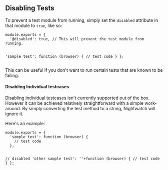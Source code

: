 ## Disabling Tests

To prevent a test module from running, simply set the `disabled` attribute in that module to `true`, like so:

<div class="sample-test">
<pre><code class="language-javascript">module.exports = {
  '@disabled': true, // This will prevent the test module from running.

  'sample test': function (browser) {
    // test code
  }
};
</code></pre></div>

This can be useful if you don't want to run certain tests that are known to be failing.

#### Disabling Individual testcases

Disabling individual testcases isn't currently supported out of the box. However it can be achieved relatively straightforward with a simple work-around. By simply converting the test method to a string, Nightwatch will ignore it.

Here's an example:

<div class="sample-test">
<pre><code class="language-javascript">module.exports = {
  'sample test': function (browser) {
    // test code
  },

  // disabled
  'other sample test': ''+function (browser) {
    // test code
  }
};
</code></pre></div>
